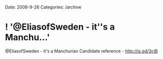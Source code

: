 Date: 2008-9-26
Categories: /archive

# ! '@EliasofSweden - it''s a Manchu...'

@EliasofSweden - it's a Manchurian Candidate reference - http://is.gd/3cjB
